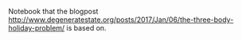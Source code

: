 Notebook that the blogpost http://www.degeneratestate.org/posts/2017/Jan/06/the-three-body-holiday-problem/ is based on.
